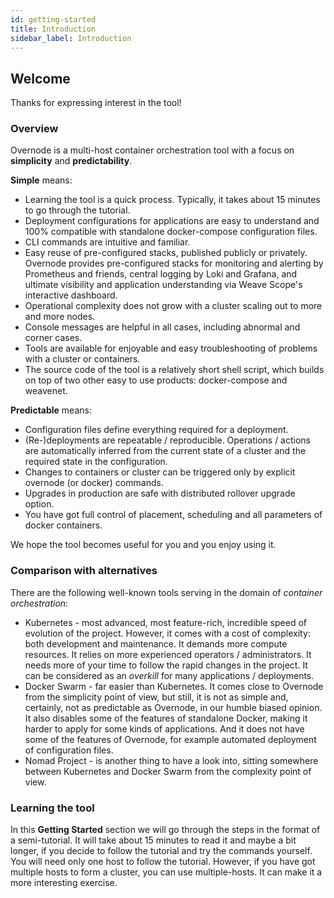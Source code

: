 ```yaml
---
id: getting-started
title: Introduction
sidebar_label: Introduction
---
```


## Welcome

Thanks for expressing interest in the tool!

### Overview

Overnode is a multi-host container orchestration tool with a focus on **simplicity** and **predictability**.

**Simple** means:

* Learning the tool is a quick process. Typically, it takes about 15 minutes to go through the tutorial.
* Deployment configurations for applications are easy to understand and 100% compatible with standalone docker-compose configuration files.
* CLI commands are intuitive and familiar.
* Easy reuse of pre-configured stacks, published publicly or privately. Overnode provides pre-configured stacks for monitoring and alerting by Prometheus and friends, central logging by Loki and Grafana, and ultimate visibility and application understanding via Weave Scope's interactive dashboard.
* Operational complexity does not grow with a cluster scaling out to more and more nodes.
* Console messages are helpful in all cases, including abnormal and corner cases.
* Tools are available for enjoyable and easy troubleshooting of problems with a cluster or containers.
* The source code of the tool is a relatively short shell script, which builds on top of two other easy to use products: docker-compose and weavenet.

**Predictable** means:

* Configuration files define everything required for a deployment.
* (Re-)deployments are repeatable / reproducible. Operations / actions are automatically inferred from the current state of a cluster and the required state in the configuration.
* Changes to containers or cluster can be triggered only by explicit overnode (or docker) commands.
* Upgrades in production are safe with distributed rollover upgrade option.
* You have got full control of placement, scheduling and all parameters of docker containers.

We hope the tool becomes useful for you and you enjoy using it.

### Comparison with alternatives

There are the following well-known tools serving in the domain of *container orchestration*:

* Kubernetes - most advanced, most feature-rich, incredible speed of evolution of the project. However, it comes with a cost of complexity: both development and maintenance. It demands more compute resources. It relies on more experienced operators / administrators. It needs more of your time to follow the rapid changes in the project. It can be considered as an *overkill* for many applications / deployments.
* Docker Swarm - far easier than Kubernetes. It comes close to Overnode from the simplicity point of view, but still, it is not as simple and, certainly, not as predictable as Overnode, in our humble biased opinion. It also disables some of the features of standalone Docker, making it harder to apply for some kinds of applications. And it does not have some of the features of Overnode, for example automated deployment of configuration files.
* Nomad Project - is another thing to have a look into, sitting somewhere between Kubernetes and Docker Swarm from the complexity point of view.


### Learning the tool

In this **Getting Started** section we will go through the steps in the format of a semi-tutorial. It will take about 15 minutes to read it and maybe a bit longer, if you decide to follow the tutorial and try the commands yourself. You will need only one host to follow the tutorial. However, if you have got multiple hosts to form a cluster, you can use multiple-hosts. It can make it a more interesting exercise.

